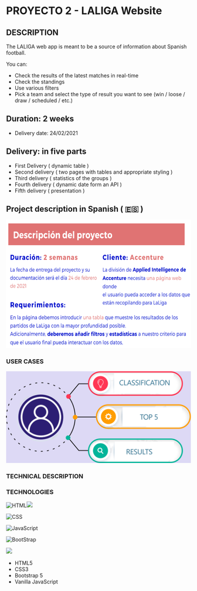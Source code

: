 # PROYECTO 2 - LALIGA Website

## DESCRIPTION

The LALIGA web app is meant to be a source of information about Spanish football.

You can:  

- Check the results of the latest matches in real-time
- Check the standings
- Use various filters 
- Pick a team and select the type of result you want to see (win / loose / draw / scheduled / etc.) 

## Duration: 2 weeks
- Delivery date: 24/02/2021

## Delivery: in five parts
- First Delivery ( dynamic table )
- Second delivery ( two pages with tables and appropriate styling )
- Third delivery ( statistics of the groups )
- Fourth delivery ( dynamic date form an API )
- Fifth delivery ( presentation )

## Project description in Spanish ( 🇪🇸 )

<img src="https://github.com/BlasToth/letscoder-bootcamp-202101/blob/main/proyecto-2-la-liga-website/descripcion-del-proyecto.png" height="350" width="650" alt="proyect description in Spanish"> 




### USER CASES

![La Liga User Cases](https://github.com/BlasToth/letscoder-bootcamp-202101/blob/main/proyecto-2-la-liga-website/dia.png)





### TECHNICAL DESCRIPTION 



### TECHNOLOGIES 

![HTML](https://github.com/tkswann2/tech-logos/blob/master/html5.png)<img src="https://github.com/tkswann2/tech-logos/blob/master/html5.png" height="40">

![CSS](https://github.com/tkswann2/tech-logos/blob/master/css3.png)

![JavaScript](https://github.com/tkswann2/tech-logos/blob/master/jslogo.png)

![BootStrap](https://github.com/tkswann2/tech-logos/blob/master/bootstrap.png)





![](./readme/bootstrap.png)

- HTML5
- CSS3
- Bootstrap 5
- Vanilla JavaScript



  







